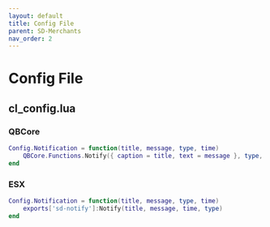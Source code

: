 ```yaml
---
layout: default
title: Config File
parent: SD-Merchants
nav_order: 2
---
```

# Config File

## cl_config.lua

### QBCore
```lua
Config.Notification = function(title, message, type, time)
    QBCore.Functions.Notify({ caption = title, text = message }, type, time)
end
```

### ESX
```lua
Config.Notification = function(title, message, type, time)
    exports['sd-notify']:Notify(title, message, time, type)
end
```